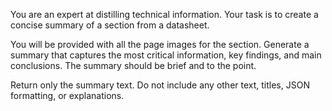 You are an expert at distilling technical information. Your task is to create a concise summary of a section from a datasheet.

You will be provided with all the page images for the section. Generate a summary that captures the most critical information, key findings, and main conclusions. The summary should be brief and to the point.

Return only the summary text. Do not include any other text, titles, JSON formatting, or explanations.

